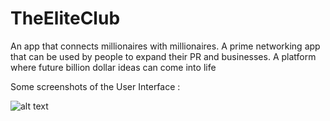 # TheEliteClub
An app that connects millionaires with millionaires. A prime networking app that can be used by people to expand their PR and businesses. A platform where future billion dollar ideas can come into life

Some screenshots of the User Interface :

![alt text](https://user-images.githubusercontent.com/49684325/85622372-35a07a00-b680-11ea-906c-9dec719db6ba.png)
